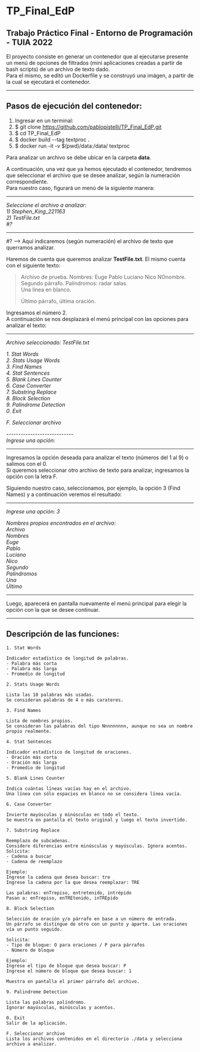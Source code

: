 # TP_Final_EdP
## Trabajo Práctico Final - Entorno de Programación - TUIA 2022

El proyecto consiste en generar un contenedor que al ejecutarse presente un menú de opciones de filtrados (mini aplicaciones creadas a partir de bash scripts) de un archivo de texto dado.  
Para el mismo, se editó un Dockerfile y se construyó una imágen, a partir de la cual se ejecutará el contenedor.

---  
## Pasos de ejecución del contenedor:
1. Ingresar en un terminal:
2. $ git clone https://github.com/pablopistelli/TP_Final_EdP.git
3. $ cd TP_Final_EdP
4. $ docker build --tag textproc .
5. $ docker run -it -v $(pwd)/data:/data/ textproc

Para analizar un archivo se debe ubicar en la carpeta **data**.  

A continuación, una vez que ya hemos ejecutado el contenedor, tendremos que seleccionar el archivo que se desee analizar, según la numeración correspondiente.  
Para nuestro caso, figurará un menú de la siguiente manera:

---    
_Seleccione el archivo a analizar:_  
_1) Stephen_King_221163_  
_2) TestFile.txt_  
_#?_

---       

#? --> Aquí indicaremos (según numeración) el archivo de texto que querramos analizar.

Haremos de cuenta que queremos analizar __TestFile.txt__. El mismo cuenta con el siguiente texto:
> Archivo de prueba. Nombres: Euge Pablo Luciano Nico NOnombre.  
> Segundo párrafo. Palíndromos: radar salas.  
> Una línea en blanco.  
>   
> Último párrafo, última oración.


Ingresamos el número 2.  
A continuación se nos desplazará el menú principal con las opciones para analizar el texto:  

---    
_Archivo seleccionado: TestFile.txt_  

_1. Stat Words_  
_2. Stats Usage Words_  
_3. Find Names_  
_4. Stat Sentences_  
_5. Blank Lines Counter_  
_6. Case Converter_  
_7. Substring Replace_  
_8. Block Selection_  
_9. Palindrome Detection_  
_0. Exit_  

_F. Seleccionar archivo_  

\----------------------------    
_Ingrese una opción:_

---    

Ingresamos la opción deseada para analizar el texto (números del 1 al 9) o salimos con el 0.  
Si queremos seleccionar otro archivo de texto para analizar, ingresamos la opción con la letra F.

Siguiendo nuestro caso, seleccionamos, por ejemplo, la opción 3 (Find Names) y a continuación veremos el resultado:

---    
_Ingrese una opción: 3_    

_Nombres propios encontrados en el archivo:_  
_Archivo_  
_Nombres_  
_Euge_  
_Pablo_  
_Luciano_  
_Nico_  
_Segundo_  
_Palíndromos_  
_Una_  
_Último_  

---  

Luego, aparecerá en pantalla nuevamente el menú principal para elegir la opción con la que se desee continuar.

---

## Descripción de las funciones:
~~~
1. Stat Words

Indicador estadístico de longitud de palabras. 
- Palabra más corta
- Palabra más larga 
- Promedio de longitud
~~~
~~~
2. Stats Usage Words

Lista las 10 palabras más usadas. 
Se consideran palabras de 4 o más carateres.
~~~
~~~
3. Find Names

Lista de nombres propios. 
Se consideran las palabras del tipo Nnnnnnnnn, aunque no sea un nombre propio realmente.
~~~
~~~
4. Stat Sentences

Indicador estadístico de longitud de oraciones. 
- Oración más corta
- Oración más larga 
- Promedio de longitud
~~~
~~~
5. Blank Lines Counter

Indica cuántas líneas vacías hay en el archivo.
Una línea con sólo espacios en blanco no se considera línea vacía.
~~~
~~~
6. Case Converter

Invierte mayúsculas y minúsculas en todo el texto.
Se muestra en pantalla el texto original y luego el texto invertido.
~~~
~~~
7. Substring Replace

Reemplazo de subcadenas.
Considere diferencias entre minúsculas y mayúsculas. Ignora acentos. 
Solicita:
- Cadena a buscar
- Cadena de reemplazo

Ejemplo:
Ingrese la cadena que desea buscar: tre
Ingrese la cadena por la que desea reemplazar: TRE

Las palabras: enTrepiso, entretenido, intrépido
Pasan a: enTrepiso, enTREtenido, inTREpido
~~~
~~~
8. Block Selection

Selección de oración y/o párrafo en base a un número de entrada. 
Un párrafo se distingue de otro con un punto y aparte. Las oraciones vía un punto seguido.

Solicita:
- Tipo de bloque: O para oraciones / P para párrafos
- Número de bloque

Ejemplo:
Ingrese el tipo de bloque que desea buscar: P
Ingrese el número de bloque que desea buscar: 1

Muestra en pantalla el primer párrafo del archivo.
~~~
~~~
9. Palindrome Detection

Lista las palabras palíndromo.
Ignorar mayúsculas, minúsculas y acentos.
~~~
~~~
0. Exit
Salir de la aplicación.
~~~
~~~
F. Seleccionar archivo
Lista los archivos contenidos en el directorio ./data y selecciona archivo a analizar.
~~~





